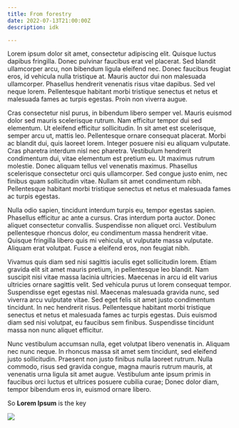 ```yaml
---
title: From forestry
date: 2022-07-13T21:00:00Z
description: idk

---
```

Lorem ipsum dolor sit amet, consectetur adipiscing elit. Quisque luctus dapibus fringilla. Donec pulvinar faucibus erat vel placerat. Sed blandit ullamcorper arcu, non bibendum ligula eleifend nec. Donec faucibus feugiat eros, id vehicula nulla tristique at. Mauris auctor dui non malesuada ullamcorper. Phasellus hendrerit venenatis risus vitae dapibus. Sed vel neque lorem. Pellentesque habitant morbi tristique senectus et netus et malesuada fames ac turpis egestas. Proin non viverra augue.

Cras consectetur nisl purus, in bibendum libero semper vel. Mauris euismod dolor sed mauris scelerisque rutrum. Nam efficitur tempor dui sed elementum. Ut eleifend efficitur sollicitudin. In sit amet est scelerisque, semper arcu ut, mattis leo. Pellentesque ornare consequat placerat. Morbi ac blandit dui, quis laoreet lorem. Integer posuere nisi eu aliquam vulputate. Cras pharetra interdum nisl nec pharetra. Vestibulum hendrerit condimentum dui, vitae elementum est pretium eu. Ut maximus rutrum molestie. Donec aliquam tellus vel venenatis maximus. Phasellus scelerisque consectetur orci quis ullamcorper. Sed congue justo enim, nec finibus quam sollicitudin vitae. Nullam sit amet condimentum nibh. Pellentesque habitant morbi tristique senectus et netus et malesuada fames ac turpis egestas.

Nulla odio sapien, tincidunt interdum turpis eu, tempor egestas sapien. Phasellus efficitur ac ante a cursus. Cras interdum porta auctor. Donec aliquet consectetur convallis. Suspendisse non aliquet orci. Vestibulum pellentesque rhoncus dolor, eu condimentum massa hendrerit vitae. Quisque fringilla libero quis mi vehicula, ut vulputate massa vulputate. Aliquam erat volutpat. Fusce a eleifend eros, non feugiat nibh.

Vivamus quis diam sed nisi sagittis iaculis eget sollicitudin lorem. Etiam gravida elit sit amet mauris pretium, in pellentesque leo blandit. Nam suscipit nisi vitae massa lacinia ultricies. Maecenas in arcu id elit varius ultricies ornare sagittis velit. Sed vehicula purus ut lorem consequat tempor. Suspendisse eget egestas nisl. Maecenas malesuada gravida nunc, sed viverra arcu vulputate vitae. Sed eget felis sit amet justo condimentum tincidunt. In nec hendrerit risus. Pellentesque habitant morbi tristique senectus et netus et malesuada fames ac turpis egestas. Duis euismod diam sed nisi volutpat, eu faucibus sem finibus. Suspendisse tincidunt massa non nunc aliquet efficitur.

Nunc vestibulum accumsan nulla, eget volutpat libero venenatis in. Aliquam nec nunc neque. In rhoncus massa sit amet sem tincidunt, sed eleifend justo sollicitudin. Praesent non justo finibus nulla laoreet rutrum. Nulla commodo, risus sed gravida congue, magna mauris rutrum mauris, at venenatis urna ligula sit amet augue. Vestibulum ante ipsum primis in faucibus orci luctus et ultrices posuere cubilia curae; Donec dolor diam, tempor bibendum eros in, euismod ornare libero.

  
So **Lorem Ipsum** is the key

![](/uploads/frankenstein-its-alive.gif)